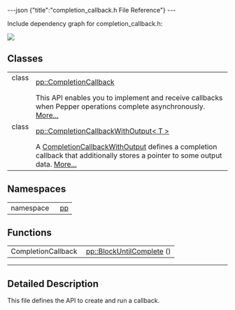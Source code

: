 ---json {"title":"completion\_callback.h File Reference"} ---

Include dependency graph for completion\_callback.h:

![](/docs/native-client/pepper_beta/cpp/completion__callback_8h__incl.png)

Classes
-------

<table><tbody><tr class="odd"><td style="text-align: right;">class  </td><td><a href="/docs/native-client/pepper_beta/cpp/classpp_1_1_completion_callback/" class="el">pp::CompletionCallback</a></td></tr><tr class="even"><td style="text-align: right;"> </td><td>This API enables you to implement and receive callbacks when Pepper operations complete asynchronously. <a href="/docs/native-client/pepper_beta/cpp/classpp_1_1_completion_callback#details">More...</a><br />
</td></tr><tr class="odd"><td style="text-align: right;">class  </td><td><a href="/docs/native-client/pepper_beta/cpp/classpp_1_1_completion_callback_with_output/" class="el">pp::CompletionCallbackWithOutput&lt; T &gt;</a></td></tr><tr class="even"><td style="text-align: right;"> </td><td>A <a href="/docs/native-client/pepper_beta/cpp/classpp_1_1_completion_callback_with_output/" class="el" title="A CompletionCallbackWithOutput defines a completion callback that additionally stores a pointer to so...">CompletionCallbackWithOutput</a> defines a completion callback that additionally stores a pointer to some output data. <a href="/docs/native-client/pepper_beta/cpp/classpp_1_1_completion_callback_with_output#details">More...</a><br />
</td></tr></tbody></table>

Namespaces
----------

<table><tbody><tr class="odd"><td style="text-align: right;">namespace  </td><td><a href="/docs/native-client/pepper_beta/cpp/namespacepp/" class="el">pp</a></td></tr></tbody></table>

Functions
---------

<table><tbody><tr class="odd"><td style="text-align: right;">CompletionCallback </td><td><a href="/docs/native-client/pepper_beta/cpp/namespacepp#a720b2df07621eabf59bdbae84ab80f47" class="el">pp::BlockUntilComplete</a> ()</td></tr></tbody></table>

------------------------------------------------------------------------

<span id="details" class="anchor" style="margin: 0;"></span>

Detailed Description
--------------------

This file defines the API to create and run a callback.
